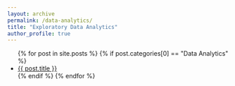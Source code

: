 ```yaml
---
layout: archive
permalink: /data-analytics/
title: "Exploratory Data Analytics"
author_profile: true
---
```


<ul>
  {% for post in site.posts %}
    {% if post.categories[0] == "Data Analytics" %}
      <li>
        <a href="{{ post.url }}">{{ post.title }}</a>
      </li>
    {% endif %}
  {% endfor %}
</ul>
